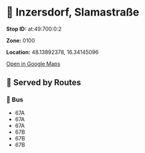 # 🚉 Inzersdorf, Slamastraße


**Stop ID:** at:49:700:0:2

**Zone:** 0100

**Location:** 48.13892378, 16.34145096

[Open in Google Maps](https://www.google.com/maps?q=48.13892378,16.34145096)

## 🚆 Served by Routes

### 🚌 Bus
- 67A
- 67A
- 67A
- 67B
- 67B
- 67B